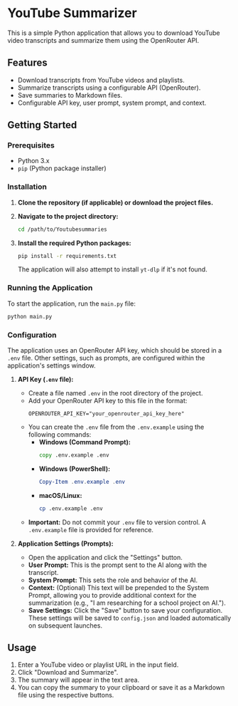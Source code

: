 # YouTube Summarizer

This is a simple Python application that allows you to download YouTube video transcripts and summarize them using the OpenRouter API.

## Features

*   Download transcripts from YouTube videos and playlists.
*   Summarize transcripts using a configurable API (OpenRouter).
*   Save summaries to Markdown files.
*   Configurable API key, user prompt, system prompt, and context.

## Getting Started

### Prerequisites

*   Python 3.x
*   `pip` (Python package installer)

### Installation

1.  **Clone the repository (if applicable) or download the project files.**

2.  **Navigate to the project directory:**

    ```bash
    cd /path/to/Youtubesummaries
    ```

3.  **Install the required Python packages:**

    ```bash
    pip install -r requirements.txt
    ```

    The application will also attempt to install `yt-dlp` if it's not found.

### Running the Application

To start the application, run the `main.py` file:

```bash
python main.py
```

### Configuration

The application uses an OpenRouter API key, which should be stored in a `.env` file. Other settings, such as prompts, are configured within the application's settings window.

1.  **API Key (`.env` file):**
    *   Create a file named `.env` in the root directory of the project.
    *   Add your OpenRouter API key to this file in the format:
        ```
        OPENROUTER_API_KEY="your_openrouter_api_key_here"
        ```
    *   You can create the `.env` file from the `.env.example` using the following commands:
        *   **Windows (Command Prompt):**
            ```cmd
            copy .env.example .env
            ```
        *   **Windows (PowerShell):**
            ```powershell
            Copy-Item .env.example .env
            ```
        *   **macOS/Linux:**
            ```bash
            cp .env.example .env
            ```
    *   **Important:** Do not commit your `.env` file to version control. A `.env.example` file is provided for reference.

2.  **Application Settings (Prompts):**
    *   Open the application and click the "Settings" button.
    *   **User Prompt:** This is the prompt sent to the AI along with the transcript.
    *   **System Prompt:** This sets the role and behavior of the AI.
    *   **Context:** (Optional) This text will be prepended to the System Prompt, allowing you to provide additional context for the summarization (e.g., "I am researching for a school project on AI.").
    *   **Save Settings:** Click the "Save" button to save your configuration. These settings will be saved to `config.json` and loaded automatically on subsequent launches.

## Usage

1.  Enter a YouTube video or playlist URL in the input field.
2.  Click "Download and Summarize".
3.  The summary will appear in the text area.
4.  You can copy the summary to your clipboard or save it as a Markdown file using the respective buttons.